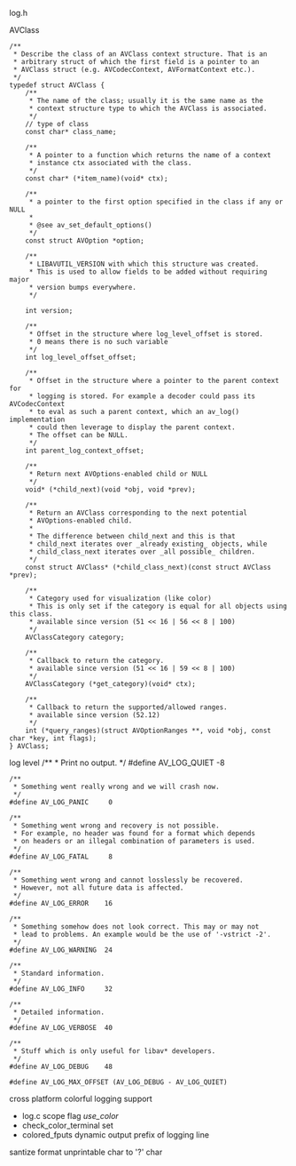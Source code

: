 log.h

AVClass 

    /**
     * Describe the class of an AVClass context structure. That is an
     * arbitrary struct of which the first field is a pointer to an
     * AVClass struct (e.g. AVCodecContext, AVFormatContext etc.).
     */
    typedef struct AVClass {
        /**
         * The name of the class; usually it is the same name as the
         * context structure type to which the AVClass is associated.
         */
        // type of class
        const char* class_name;

        /**
         * A pointer to a function which returns the name of a context
         * instance ctx associated with the class.
         */
        const char* (*item_name)(void* ctx);

        /**
         * a pointer to the first option specified in the class if any or NULL
         *
         * @see av_set_default_options()
         */
        const struct AVOption *option;

        /**
         * LIBAVUTIL_VERSION with which this structure was created.
         * This is used to allow fields to be added without requiring major
         * version bumps everywhere.
         */

        int version;

        /**
         * Offset in the structure where log_level_offset is stored.
         * 0 means there is no such variable
         */
        int log_level_offset_offset;

        /**
         * Offset in the structure where a pointer to the parent context for
         * logging is stored. For example a decoder could pass its AVCodecContext
         * to eval as such a parent context, which an av_log() implementation
         * could then leverage to display the parent context.
         * The offset can be NULL.
         */
        int parent_log_context_offset;

        /**
         * Return next AVOptions-enabled child or NULL
         */
        void* (*child_next)(void *obj, void *prev);

        /**
         * Return an AVClass corresponding to the next potential
         * AVOptions-enabled child.
         *
         * The difference between child_next and this is that
         * child_next iterates over _already existing_ objects, while
         * child_class_next iterates over _all possible_ children.
         */
        const struct AVClass* (*child_class_next)(const struct AVClass *prev);

        /**
         * Category used for visualization (like color)
         * This is only set if the category is equal for all objects using this class.
         * available since version (51 << 16 | 56 << 8 | 100)
         */
        AVClassCategory category;

        /**
         * Callback to return the category.
         * available since version (51 << 16 | 59 << 8 | 100)
         */
        AVClassCategory (*get_category)(void* ctx);

        /**
         * Callback to return the supported/allowed ranges.
         * available since version (52.12)
         */
        int (*query_ranges)(struct AVOptionRanges **, void *obj, const char *key, int flags);
    } AVClass;

log level
    /**
     * Print no output.
     */
    #define AV_LOG_QUIET    -8

    /**
     * Something went really wrong and we will crash now.
     */
    #define AV_LOG_PANIC     0

    /**
     * Something went wrong and recovery is not possible.
     * For example, no header was found for a format which depends
     * on headers or an illegal combination of parameters is used.
     */
    #define AV_LOG_FATAL     8

    /**
     * Something went wrong and cannot losslessly be recovered.
     * However, not all future data is affected.
     */
    #define AV_LOG_ERROR    16

    /**
     * Something somehow does not look correct. This may or may not
     * lead to problems. An example would be the use of '-vstrict -2'.
     */
    #define AV_LOG_WARNING  24

    /**
     * Standard information.
     */
    #define AV_LOG_INFO     32

    /**
     * Detailed information.
     */
    #define AV_LOG_VERBOSE  40

    /**
     * Stuff which is only useful for libav* developers.
     */
    #define AV_LOG_DEBUG    48

    #define AV_LOG_MAX_OFFSET (AV_LOG_DEBUG - AV_LOG_QUIET)

cross platform colorful logging support
- log.c scope flag *use_color*
- check_color_terminal set
- colored_fputs dynamic output prefix of logging line

santize
format unprintable char to '?' char
